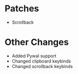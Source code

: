 # Patches
- Scrollback

# Other Changes
- Added Pywal support
- Changed clipboard keybinds
- Changed scrollback keybinds

